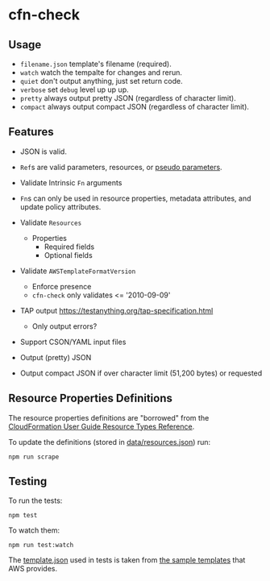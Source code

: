 # cfn-check

## Usage

* `filename.json` template's filename (required).
* `watch` watch the tempalte for changes and rerun.
* `quiet` don't output anything, just set return code.
* `verbose` set `debug` level up up up.
* `pretty` always output pretty JSON (regardless of character limit).
* `compact` always output compact JSON (regardless of character limit).

## Features

* JSON is valid.
* `Ref`s are valid parameters, resources, or [pseudo parameters](http://docs.aws.amazon.com/AWSCloudFormation/latest/UserGuide/pseudo-parameter-reference.html).

* Validate Intrinsic `Fn` arguments
* `Fn`s can only be used in resource properties, metadata attributes, and update
  policy attributes.
* Validate `Resources`
  * Properties
    * Required fields
    * Optional fields
* Validate `AWSTemplateFormatVersion`
  * Enforce presence
  * `cfn-check` only validates <= '2010-09-09'
* TAP output https://testanything.org/tap-specification.html
  * Only output errors?
* Support CSON/YAML input files
* Output (pretty) JSON
* Output compact JSON if over character limit (51,200 bytes) or requested

## Resource Properties Definitions

The resource properties definitions are "borrowed" from the [CloudFormation User
Guide Resource Types
Reference](https://docs.aws.amazon.com/AWSCloudFormation/latest/UserGuide/aws-template-resource-type-ref.html).

To update the definitions (stored in [data/resources.json](data/resources.json))
run:

    npm run scrape

## Testing

To run the tests:

    npm test

To watch them:

    npm run test:watch

The [template.json](test/template.json) used in tests is taken from [the sample
templates](https://s3-us-west-2.amazonaws.com/cloudformation-templates-us-west-2/AutoScalingMultiAZWithNotifications.template)
that AWS provides.
